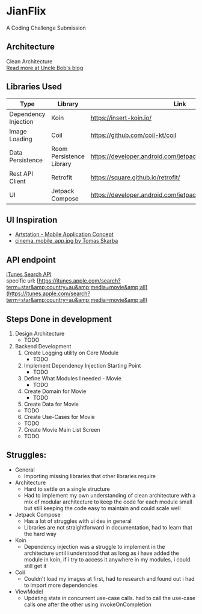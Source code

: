 # JianFlix
A Coding Challenge Submission

## Architecture
Clean Architecture<br />
[Read more at Uncle Bob's blog](https://blog.cleancoder.com/uncle-bob/2012/08/13/the-clean-architecture.html)

## Libraries Used
| Type                 | Library                  | Link                                                         |
|----------------------|--------------------------|--------------------------------------------------------------|
| Dependency Injection | Koin                     | https://insert-koin.io/                                      |
| Image Loading        | Coil                     | https://github.com/coil-kt/coil                              |
| Data Persistence     | Room Persistence Library | https://developer.android.com/jetpack/androidx/releases/room |
| Rest API Client      | Retrofit                 | https://square.github.io/retrofit/                           |
| UI                   | Jetpack Compose          | https://developer.android.com/jetpack/compose                |

## UI Inspiration
- [Artstation - Mobile Application Concept](https://www.pinterest.ph/pin/644155552948637809/)
- [cinema_mobile_app.jpg by Tomas Skarba](https://www.pinterest.ph/pin/292452569544436426/)

## API endpoint
[iTunes Search API](https://affiliate.itunes.apple.com/resources/documentation/itunes-store-web-service-search-api/#searching) <br />
specific url: [https://itunes.apple.com/search?term=star&amp;country=au&amp;media=movie&amp;all](https://itunes.apple.com/search?term=star&amp;country=au&amp;media=movie&amp;all)

## Steps Done in development
1. Design Architecture
    - TODO
2. Backend Development
    1. Create Logging utility on Core Module
         - TODO
    2. Implement Dependency Injection Starting Point
         - TODO
    3. Define What Modules I needed - Movie
         - TODO
    4. Create Domain for Movie
         - TODO
    5. Create Data for Movie
      - TODO
    6. Create Use-Cases for Movie
      - TODO
    7. Create Movie Main List Screen
      - TODO

## Struggles:
- General
    - Importing missing libraries that other libraries require
- Architecture
    - Hard to settle on a single structure
    - Had to implement my own understanding of clean architecture with a mix of modular architecture to keep the code for each module small but still keeping the code easy to maintain and could scale well
- Jetpack Compose
    - Has a lot of struggles with ui dev in general
    - Libraries are not straightforward in documentation, had to learn that the hard way
- Koin
    - Dependency injection  was a struggle to implement in the architecture until i understood that as long as i have added the module in koin, if i try to access it anywhere in my modules, i could still get it
- Coil
    - Couldn't load my images at first, had to research and found out i had to import more dependencies
- ViewModel
    - Updating state in concurrent use-case calls. had to call the use-case calls one after the other using invokeOnCompletion